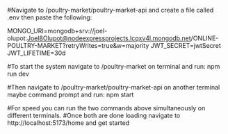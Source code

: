 #Navigate to /poultry-market/poultry-market-api and create a file called .env then paste the following:

MONGO_URI=mongodb+srv://joel-olupot:Joel8Olupot@nodeexpressprojects.lcqxv4l.mongodb.net/ONLINE-POULTRY-MARKET?retryWrites=true&w=majority
JWT_SECRET=jwtSecret
JWT_LIFETIME=30d

#To start the system navigate to /poultry-market on terminal and run:
npm run dev

#Then navigate to /poultry-market/poultry-market-api on another terminal maybe command prompt and run:
npm start

#For speed you can run the two commands above simultaneously on different terminals.
#Once both are done loading navigate to http://localhost:5173/home and get started

